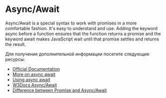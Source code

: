 # Async/Await

Async/Await is a special syntax to work with promises in a more comfortable fashion. It's easy to understand and use. Adding the keyword async before a function ensures that the function returns a promise and the keyword await makes JavaScript wait until that promise settles and returns the result.

Для получения дополнительной информации посетите следующие ресурсы:

- [Official Documentation](https://developer.mozilla.org/en-US/docs/Web/JavaScript/Reference/Statements/async_function)
- [More on async await](https://javascript.info/async-await)
- [Using async await](https://www.youtube.com/watch?v=V_Kr9OSfDeU)
- [W3Docs Async/Await](https://www.w3docs.com/learn-javascript/async-await.html)
- [Difference between Promise and Async/Await](https://www.geeksforgeeks.org/difference-between-promise-and-async-await-in-node-js/)
